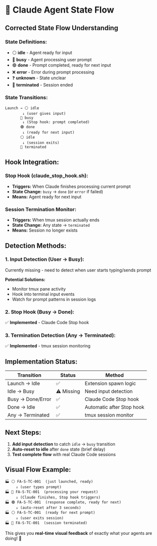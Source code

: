 # 🔄 Claude Agent State Flow

## **Corrected State Flow Understanding**

### **State Definitions:**
- ⚪ **idle** - Agent ready for input
- 🔵 **busy** - Agent processing user prompt  
- 🟢 **done** - Prompt completed, ready for next input
- ❌ **error** - Error during prompt processing
- ❓ **unknown** - State unclear
- 🛑 **terminated** - Session ended

### **State Transitions:**

```
Launch → ⚪ idle
        ↓ (user gives input)
       🔵 busy 
        ↓ (Stop hook: prompt completed)
       🟢 done
        ↓ (ready for next input)
       ⚪ idle
        ↓ (session exits)
       🛑 terminated
```

## **Hook Integration:**

### **Stop Hook (claude_stop_hook.sh):**
- **Triggers:** When Claude finishes processing current prompt
- **State Change:** `busy` → `done` (or `error` if failed)
- **Means:** Agent ready for next input

### **Session Termination Monitor:**
- **Triggers:** When tmux session actually ends
- **State Change:** Any state → `terminated`  
- **Means:** Session no longer exists

## **Detection Methods:**

### **1. Input Detection (User → Busy):**
Currently missing - need to detect when user starts typing/sends prompt

**Potential Solutions:**
- Monitor tmux pane activity
- Hook into terminal input events
- Watch for prompt patterns in session logs

### **2. Stop Hook (Busy → Done):**
✅ **Implemented** - Claude Code Stop hook

### **3. Termination Detection (Any → Terminated):**
✅ **Implemented** - tmux session monitoring

## **Implementation Status:**

| Transition | Status | Method |
|------------|--------|--------|
| Launch → Idle | ✅ | Extension spawn logic |
| Idle → Busy | ⚠️ Missing | Need input detection |
| Busy → Done/Error | ✅ | Claude Code Stop hook |
| Done → Idle | ✅ | Automatic after Stop hook |
| Any → Terminated | ✅ | tmux session monitor |

## **Next Steps:**

1. **Add input detection** to catch `idle` → `busy` transition
2. **Auto-reset to idle** after `done` state (brief delay)
3. **Test complete flow** with real Claude Code sessions

## **Visual Flow Example:**

```
🏭 ⚪ FA-S-TC-001  (just launched, ready)
     ↓ (user types prompt)
🏭 🔵 FA-S-TC-001  (processing your request)
     ↓ (Claude finishes, Stop hook triggers)  
🏭 🟢 FA-S-TC-001  (response complete, ready for next)
     ↓ (auto-reset after 3 seconds)
🏭 ⚪ FA-S-TC-001  (ready for next prompt)
     ↓ (user exits session)
🏭 🛑 FA-S-TC-001  (session terminated)
```

This gives you **real-time visual feedback** of exactly what your agents are doing! 🎯